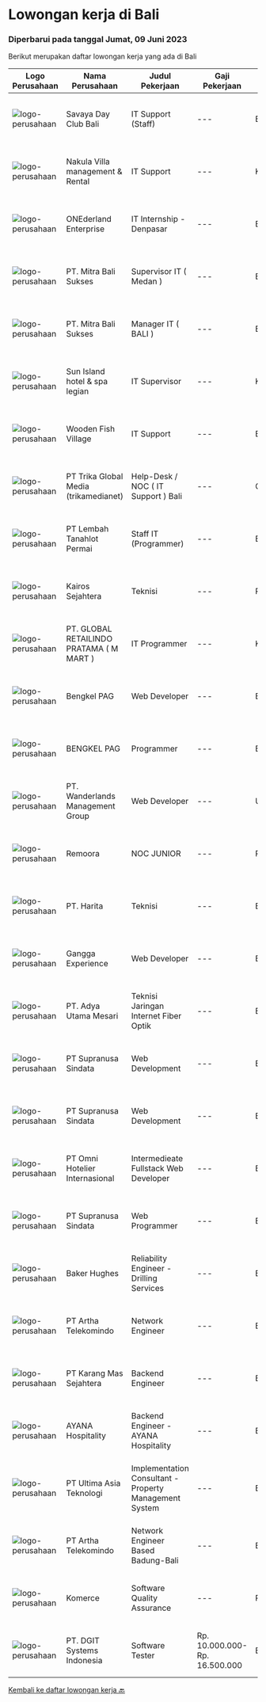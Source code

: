 
  # Lowongan kerja di Bali

  ### Diperbarui pada tanggal Jumat, 09 Juni 2023

  Berikut merupakan daftar lowongan kerja yang ada di Bali

  |Logo Perusahaan | Nama Perusahaan | Judul Pekerjaan | Gaji Pekerjaan | Lokasi | Deskripsi | Tanggal diunggah | Pranala |
  | -------------- | --------------- | --------------- | --------- | --------- | -------------- | ------- | ----------- |
  |![logo-perusahaan](https://i.ibb.co/sqvTCh9/112815900-stock-vector-no-image-available-icon-flat-vector.webp)|Savaya Day Club Bali|IT Support (Staff)|---|Bali|Responsibilities: Monitor, manage, and troubleshoot computer systems and networks in the office Provide technical support to employees regarding...|Kamis, 08 Juni 2023|https://www.jobstreet.co.id/id/job/it-support-staff-1035794714?token=0~c098982a-f41b-41ae-832a-551cdd97c62c&sectionRank=1&jobId=jobstreet-id-job-1035794714|
|![logo-perusahaan](https://i.ibb.co/sqvTCh9/112815900-stock-vector-no-image-available-icon-flat-vector.webp)|Nakula Villa management & Rental|IT Support|---|Kuta|- Placement : Jimbaran dan Nusa Dua- Able to Operate Microsoft Office- Understand IT Hardware, Software and Network- Able to handle technical IT...|Kamis, 08 Juni 2023|https://www.jobstreet.co.id/id/job/it-support-1035920602?token=0~c098982a-f41b-41ae-832a-551cdd97c62c&sectionRank=2&jobId=jobstreet-id-job-1035920602|
|![logo-perusahaan](https://i.ibb.co/sqvTCh9/112815900-stock-vector-no-image-available-icon-flat-vector.webp)|ONEderland Enterprise|IT Internship - Denpasar|---|Bali|Job descriptionONEderland Enterprise is currently open for #Internship opportunity for active students and fresh graduates to build up their career...|Kamis, 08 Juni 2023|https://www.jobstreet.co.id/id/job/it-internship-denpasar-1036022493?token=0~c098982a-f41b-41ae-832a-551cdd97c62c&sectionRank=3&jobId=jobstreet-id-job-1036022493|
|![logo-perusahaan](https://i.ibb.co/sqvTCh9/112815900-stock-vector-no-image-available-icon-flat-vector.webp)|PT. Mitra Bali Sukses|Supervisor IT ( Medan )|---|Bali|Kualifikasi:  Pendidikan minimal S1  Minimum 2 tahun Pengalaman   Kemampuan bekerja secara mandiri dan sebagai anggota tim Berkomunikasi secara...|Kamis, 08 Juni 2023|https://www.jobstreet.co.id/id/job/supervisor-it-medan-1035794707?token=0~c098982a-f41b-41ae-832a-551cdd97c62c&sectionRank=4&jobId=jobstreet-id-job-1035794707|
|![logo-perusahaan](https://i.ibb.co/sqvTCh9/112815900-stock-vector-no-image-available-icon-flat-vector.webp)|PT. Mitra Bali Sukses|Manager IT ( BALI )|---|Bali|Kualifikasi : Pendidikan minimal S1 jurusan Teknik Informatika / Sistem Informasi Memiliki pengalaman dalam pengelolaan infrastruktur IT minimal 3-5...|Kamis, 08 Juni 2023|https://www.jobstreet.co.id/id/job/manager-it-bali-1035794348?token=0~c098982a-f41b-41ae-832a-551cdd97c62c&sectionRank=5&jobId=jobstreet-id-job-1035794348|
|![logo-perusahaan](https://i.ibb.co/sqvTCh9/112815900-stock-vector-no-image-available-icon-flat-vector.webp)|Sun Island hotel & spa legian|IT Supervisor|---|Kuta|Menguasai : Computer, Networking (LAN, Wifi, Sharing Folder, Mikrotik,Cisco, PABX, Server ), Internet, Ms. Office, CPU, VHP (POS system), Vingcard key...|Kamis, 08 Juni 2023|https://www.jobstreet.co.id/id/job/it-supervisor-1035809581?token=0~c098982a-f41b-41ae-832a-551cdd97c62c&sectionRank=6&jobId=jobstreet-id-job-1035809581|
|![logo-perusahaan](https://i.ibb.co/sqvTCh9/112815900-stock-vector-no-image-available-icon-flat-vector.webp)|Wooden Fish Village|IT Support|---|Bali|IT SUPPORTSprawled across 44 hectares of prime beachfront land, NUANU is a new place in Bali that inspires an original way of living in harmony with...|Kamis, 08 Juni 2023|https://www.jobstreet.co.id/id/job/it-support-1035983856?token=0~c098982a-f41b-41ae-832a-551cdd97c62c&sectionRank=7&jobId=jobstreet-id-job-1035983856|
|![logo-perusahaan](https://i.ibb.co/sqvTCh9/112815900-stock-vector-no-image-available-icon-flat-vector.webp)|PT Trika Global Media (trikamedianet)|Help-Desk / NOC ( IT Support ) Bali|---|Gianyar|Kriteria: Bersedia bekerja di Gianyar,  Bali Penampilan Rapi dan Bersih Pendidikan minimal SMK / D3 / S1 Jurusan Teknik Jaringan Terbuka untuk Fresh...|Kamis, 08 Juni 2023|https://www.jobstreet.co.id/id/job/help-desk-noc-it-support-bali-1035920679?token=0~c098982a-f41b-41ae-832a-551cdd97c62c&sectionRank=8&jobId=jobstreet-id-job-1035920679|
|![logo-perusahaan](https://image-service-cdn.seek.com.au/f1ca3def49dee589b2b58a7ae9430d3487b859e2/ee4dce1061f3f616224767ad58cb2fc751b8d2dc)|PT Lembah Tanahlot Permai|Staff IT (Programmer)|---|Bali|Tugas Pokok  Jabatan                                                                      Menganalisa kebutuhan...|Kamis, 08 Juni 2023|https://www.jobstreet.co.id/id/job/staff-it-programmer-1036053462?token=0~c098982a-f41b-41ae-832a-551cdd97c62c&sectionRank=9&jobId=jobstreet-id-job-1036053462|
|![logo-perusahaan](https://i.ibb.co/sqvTCh9/112815900-stock-vector-no-image-available-icon-flat-vector.webp)|Kairos Sejahtera|Teknisi|---|Padang|Pengalaman yang terbukti sebagai teknisi jaringan atau posisi yang relevan Keterampilan diagnostik, pemecahan masalah, dan analitis yang luar biasa...|Kamis, 08 Juni 2023|https://www.jobstreet.co.id/id/job/teknisi-1036026469?token=0~c098982a-f41b-41ae-832a-551cdd97c62c&sectionRank=10&jobId=jobstreet-id-job-1036026469|
|![logo-perusahaan](https://i.ibb.co/sqvTCh9/112815900-stock-vector-no-image-available-icon-flat-vector.webp)|PT. GLOBAL RETAILINDO PRATAMA ( M MART )|IT Programmer|---|Kuta|Berusia maksimal 25 tahun Pendidikan minimal Sarjana Stara (S1) Memiliki 1 tahun pengalaman kerja lebih disukai Menguasai laravel Menguasai OOP...|Kamis, 08 Juni 2023|https://www.jobstreet.co.id/id/job/it-programmer-1035921103?token=0~c098982a-f41b-41ae-832a-551cdd97c62c&sectionRank=11&jobId=jobstreet-id-job-1035921103|
|![logo-perusahaan](https://i.ibb.co/sqvTCh9/112815900-stock-vector-no-image-available-icon-flat-vector.webp)|Bengkel PAG|Web Developer|---|Bali|PERSYARATANMenguasai pemrogamman PHP/HTMLPengalaman kerja minimal 1 tahun sebagai progammerFresh graduate dipersilahkan melamarPernah membuat project...|Kamis, 08 Juni 2023|https://www.jobstreet.co.id/id/job/web-developer-1035879593?token=0~c098982a-f41b-41ae-832a-551cdd97c62c&sectionRank=12&jobId=jobstreet-id-job-1035879593|
|![logo-perusahaan](https://i.ibb.co/sqvTCh9/112815900-stock-vector-no-image-available-icon-flat-vector.webp)|BENGKEL PAG|Programmer|---|Bali|Minimal pendidikan S1 (Teknik Informatika, Komputer) Menguasai pemrograman PHP (PHP Native) Memiliki pengalaman kerja di bidang IT Menguasai database...|Kamis, 08 Juni 2023|https://www.jobstreet.co.id/id/job/programmer-1035825063?token=0~c098982a-f41b-41ae-832a-551cdd97c62c&sectionRank=13&jobId=jobstreet-id-job-1035825063|
|![logo-perusahaan](https://i.ibb.co/sqvTCh9/112815900-stock-vector-no-image-available-icon-flat-vector.webp)|PT. Wanderlands Management Group|Web Developer|---|Ubud|Responsible for the design and construction of websites.Ensure that sites meet user expectations by ensuring they look good, run smoothly and offer...|Kamis, 08 Juni 2023|https://www.jobstreet.co.id/id/job/web-developer-1035868803?token=0~c098982a-f41b-41ae-832a-551cdd97c62c&sectionRank=14&jobId=jobstreet-id-job-1035868803|
|![logo-perusahaan](https://i.ibb.co/sqvTCh9/112815900-stock-vector-no-image-available-icon-flat-vector.webp)|Remoora|NOC JUNIOR|---|Padang|Mampu memahami konsep TCP IPMemahami cara kerja internetMampu mengkonfigurasi router mikrotik dan ciscoMemahami konsep layer 2 switchingMampu...|Kamis, 08 Juni 2023|https://www.jobstreet.co.id/id/job/noc-junior-1035809477?token=0~c098982a-f41b-41ae-832a-551cdd97c62c&sectionRank=15&jobId=jobstreet-id-job-1035809477|
|![logo-perusahaan](https://i.ibb.co/sqvTCh9/112815900-stock-vector-no-image-available-icon-flat-vector.webp)|PT. Harita|Teknisi|---|Bali|Saat ini, jaringan internet merupakan kebutuhan utama banyak perusahaan. Hasilnya, network engineer adalah profesi yang dibutuhkan.Hal itu diperlukan...|Kamis, 08 Juni 2023|https://www.jobstreet.co.id/id/job/teknisi-1035765758?token=0~c098982a-f41b-41ae-832a-551cdd97c62c&sectionRank=16&jobId=jobstreet-id-job-1035765758|
|![logo-perusahaan](https://i.ibb.co/sqvTCh9/112815900-stock-vector-no-image-available-icon-flat-vector.webp)|Gangga Experience|Web Developer|---|Bali|Gangga Experience Management membuka lowongan Web Developer dengan kriteria sebagai berikut :- Menguasai bahasa pemrograman HTML, CSS, PHP dan...|Kamis, 08 Juni 2023|https://www.jobstreet.co.id/id/job/web-developer-1035788604?token=0~c098982a-f41b-41ae-832a-551cdd97c62c&sectionRank=17&jobId=jobstreet-id-job-1035788604|
|![logo-perusahaan](https://i.ibb.co/sqvTCh9/112815900-stock-vector-no-image-available-icon-flat-vector.webp)|PT. Adya Utama Mesari|Teknisi Jaringan Internet Fiber Optik|---|Bali|Mengawali Karier  Prospek Karier  Tips KarierKenalan dengan Profesi Network Engineer, Pengelola Utama Database Milik PerusahaanDiperbarui 25 Agu 2021...|Kamis, 08 Juni 2023|https://www.jobstreet.co.id/id/job/teknisi-jaringan-internet-fiber-optik-1035788076?token=0~c098982a-f41b-41ae-832a-551cdd97c62c&sectionRank=18&jobId=jobstreet-id-job-1035788076|
|![logo-perusahaan](https://image-service-cdn.seek.com.au/a50d942d1a834f67ed0f6529eed213256bc2fbab/ee4dce1061f3f616224767ad58cb2fc751b8d2dc)|PT Supranusa Sindata|Web Development|---|Bali|1. menguasai HTML, CSS dan Javascript. menguasai Type Script dan SASS 2. Familiar dengan ecosystem ****** dan memahami dengan baik ******3. afamiliar...|Kamis, 08 Juni 2023|https://www.jobstreet.co.id/id/job/web-development-1036053658?token=0~c098982a-f41b-41ae-832a-551cdd97c62c&sectionRank=19&jobId=jobstreet-id-job-1036053658|
|![logo-perusahaan](https://image-service-cdn.seek.com.au/a50d942d1a834f67ed0f6529eed213256bc2fbab/ee4dce1061f3f616224767ad58cb2fc751b8d2dc)|PT Supranusa Sindata|Web Development|---|Bali|1. menguasai HTML, CSS dan Javascript. menguasai Type Script dan SASS 2. Familiar dengan ecosystem ****** dan memahami dengan baik ******3. afamiliar...|Kamis, 08 Juni 2023|https://www.jobstreet.co.id/id/job/web-development-1036039826?token=0~c098982a-f41b-41ae-832a-551cdd97c62c&sectionRank=20&jobId=jobstreet-id-job-1036039826|
|![logo-perusahaan](https://i.ibb.co/sqvTCh9/112815900-stock-vector-no-image-available-icon-flat-vector.webp)|PT Omni Hotelier Internasional|Intermedieate Fullstack Web Developer|---|Bali|Pendidikan minimal SMK/D1 (sederajat) jurusan Informatika &amp; RPL Memahami / menguasai PHP (laravel &amp; framework sejenis), Vue js &amp; React js...|Kamis, 08 Juni 2023|https://www.jobstreet.co.id/id/job/intermedieate-fullstack-web-developer-1035771011?token=0~c098982a-f41b-41ae-832a-551cdd97c62c&sectionRank=21&jobId=jobstreet-id-job-1035771011|
|![logo-perusahaan](https://image-service-cdn.seek.com.au/a50d942d1a834f67ed0f6529eed213256bc2fbab/ee4dce1061f3f616224767ad58cb2fc751b8d2dc)|PT Supranusa Sindata|Web Programmer|---|Bali|1. menguasai HTML, CSS dan Javascript. menguasai Type Script dan SASS 2. Familiar dengan ecosystem ****** dan memahami dengan baik ******3. afamiliar...|Kamis, 08 Juni 2023|https://www.jobstreet.co.id/id/job/web-programmer-1036081183?token=0~c098982a-f41b-41ae-832a-551cdd97c62c&sectionRank=22&jobId=jobstreet-id-job-1036081183|
|![logo-perusahaan](https://image-service-cdn.seek.com.au/f265e6d35d90e3a2d84b670c7c68b9a179cb4668/ee4dce1061f3f616224767ad58cb2fc751b8d2dc)|Baker Hughes|Reliability Engineer - Drilling Services|---|Balikpapan|Are you a Reliability Engineer looking for an interesting and inspiring opportunity?Are you passionate about being part of a successful team?Be part...|Kamis, 08 Juni 2023|https://www.jobstreet.co.id/id/job/reliability-engineer-drilling-services-1035868500?token=0~c098982a-f41b-41ae-832a-551cdd97c62c&sectionRank=23&jobId=jobstreet-id-job-1035868500|
|![logo-perusahaan](https://image-service-cdn.seek.com.au/42331ff7086e2d8b042bccb97231fbe61b8dc8c7/ee4dce1061f3f616224767ad58cb2fc751b8d2dc)|PT Artha Telekomindo|Network Engineer|---|Badung|Kualifikasi: Umur maksimal 30 tahun Pendidikan minimal D3 Komputer / Teknik Informatika / sistem Informasi Menguasai dasar Komunikasi data LAN, WAN,...|Senin, 05 Juni 2023|https://www.jobstreet.co.id/id/job/network-engineer-4359289?token=0~c098982a-f41b-41ae-832a-551cdd97c62c&sectionRank=24&jobId=jobstreet-id-job-4359289|
|![logo-perusahaan](https://image-service-cdn.seek.com.au/46eaa99b480ebc058935ab7c7ca5cf5c2f46d6da/ee4dce1061f3f616224767ad58cb2fc751b8d2dc)|PT Karang Mas Sejahtera|Backend Engineer|---|Bali|Being a core developer of our backend system such as booking-engine, app and rewards backend. Collaborating in our Automation Project. Participate in...|Kamis, 08 Juni 2023|https://www.jobstreet.co.id/id/job/backend-engineer-4352635?token=0~c098982a-f41b-41ae-832a-551cdd97c62c&sectionRank=25&jobId=jobstreet-id-job-4352635|
|![logo-perusahaan](https://i.ibb.co/sqvTCh9/112815900-stock-vector-no-image-available-icon-flat-vector.webp)|AYANA Hospitality|Backend Engineer - AYANA Hospitality|---|Badung|Being a core developer of our backend system such as booking-engine, app and rewards backend. Collaborating in our Automation Project. Participate in...|Kamis, 08 Juni 2023|https://www.jobstreet.co.id/id/job/backend-engineer-ayana-hospitality-1035968659?token=0~c098982a-f41b-41ae-832a-551cdd97c62c&sectionRank=26&jobId=jobstreet-id-job-1035968659|
|![logo-perusahaan](https://image-service-cdn.seek.com.au/baab7545c813a2abf6f82afe4f094a21d5f4eeb1/ee4dce1061f3f616224767ad58cb2fc751b8d2dc)|PT Ultima Asia Teknologi|Implementation Consultant - Property Management System|---|Bali|Are You Passionate About Technology, Hospitality Industry and Travelling? PT. ULTIMA ASIA TEKNOLOGI, a premier provider of Hospitality and F&amp;B...|Kamis, 08 Juni 2023|https://www.jobstreet.co.id/id/job/implementation-consultant-property-management-system-4364517?token=0~c098982a-f41b-41ae-832a-551cdd97c62c&sectionRank=27&jobId=jobstreet-id-job-4364517|
|![logo-perusahaan](https://image-service-cdn.seek.com.au/42331ff7086e2d8b042bccb97231fbe61b8dc8c7/ee4dce1061f3f616224767ad58cb2fc751b8d2dc)|PT Artha Telekomindo|Network Engineer Based Badung-Bali|---|Badung|Kualifikasi: Umur maksimal 30 tahun Pendidikan minimal D3 Komputer / Teknik Informatika / sistem Informasi Menguasai dasar Komunikasi data LAN, WAN,...|Senin, 05 Juni 2023|https://www.jobstreet.co.id/id/job/network-engineer-based-badung-bali-4359842?token=0~c098982a-f41b-41ae-832a-551cdd97c62c&sectionRank=28&jobId=jobstreet-id-job-4359842|
|![logo-perusahaan](https://i.ibb.co/sqvTCh9/112815900-stock-vector-no-image-available-icon-flat-vector.webp)|Komerce|Software Quality Assurance|---|Purbalingga|1. Melakukan testing sebuah aplikasi yang dibuat oleh developer 2. Menganalisa dan memastikan semua fitur berjalan dengan baik tanpa ada bug / kendala...|Rabu, 07 Juni 2023|https://www.jobstreet.co.id/id/job/software-quality-assurance-1036067970?token=0~c098982a-f41b-41ae-832a-551cdd97c62c&sectionRank=29&jobId=jobstreet-id-job-1036067970|
|![logo-perusahaan](https://image-service-cdn.seek.com.au/86a88c2f6d7d45552583132278caf70ef23e7608/ee4dce1061f3f616224767ad58cb2fc751b8d2dc)|PT. DGIT Systems Indonesia|Software Tester|Rp. 10.000.000-Rp. 16.500.000|Bali|At CSG, you're more than your resume. We want your diverse perspective and unique background to help us enrich the work we do together. We believe...|Rabu, 07 Juni 2023|https://www.jobstreet.co.id/id/job/software-tester-4362475?token=0~c098982a-f41b-41ae-832a-551cdd97c62c&sectionRank=30&jobId=jobstreet-id-job-4362475|


  [Kembali ke daftar lowongan kerja 🔙](../README.md#daftar-lowongan-kerja)
  
